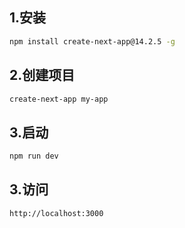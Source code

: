 ## 1.安装
```bash
npm install create-next-app@14.2.5 -g
```
## 2.创建项目
```bash
create-next-app my-app
```
## 3.启动
```bash
npm run dev
```

## 3.访问
```bash
http://localhost:3000
```